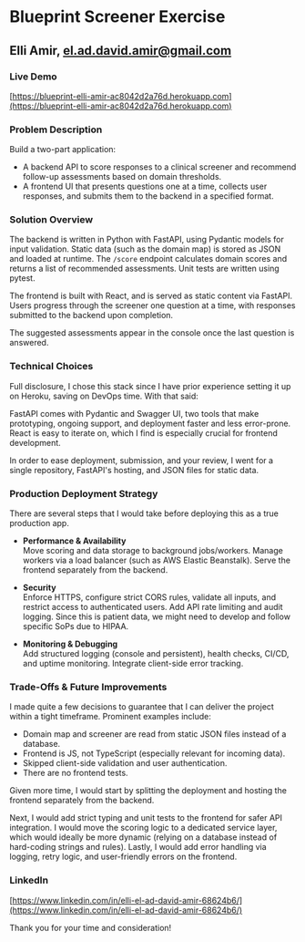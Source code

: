 # Blueprint Screener Exercise
## Elli Amir, el.ad.david.amir@gmail.com

### Live Demo

[https://blueprint-elli-amir-ac8042d2a76d.herokuapp.com](https://blueprint-elli-amir-ac8042d2a76d.herokuapp.com)

### Problem Description

Build a two-part application:

- A backend API to score responses to a clinical screener and recommend follow-up assessments based on domain thresholds.
- A frontend UI that presents questions one at a time, collects user responses, and submits them to the backend in a specified format.

### Solution Overview

The backend is written in Python with FastAPI, using Pydantic models for input validation. Static data (such as the domain map) is stored as JSON and loaded at runtime. The `/score` endpoint calculates domain scores and returns a list of recommended assessments. Unit tests are written using pytest.

The frontend is built with React, and is served as static content via FastAPI. Users progress through the screener one question at a time, with responses submitted to the backend upon completion.

The suggested assessments appear in the console once the last question is answered.

### Technical Choices

Full disclosure, I chose this stack since I have prior experience setting it up on Heroku, saving on DevOps time. With that said:

FastAPI comes with Pydantic and Swagger UI, two tools that make prototyping, ongoing support, and deployment faster and less error-prone. React is easy to iterate on, which I find is especially crucial for frontend development.

In order to ease deployment, submission, and your review, I went for a single repository, FastAPI's hosting, and JSON files for static data.

### Production Deployment Strategy

There are several steps that I would take before deploying this as a true production app.

- **Performance & Availability**  
  Move scoring and data storage to background jobs/workers. Manage workers via a load balancer (such as AWS Elastic Beanstalk). Serve the frontend separately from the backend.

- **Security**  
  Enforce HTTPS, configure strict CORS rules, validate all inputs, and restrict access to authenticated users. Add API rate limiting and audit logging. Since this is patient data, we might need to develop and follow specific SoPs due to HIPAA.

- **Monitoring & Debugging**  
  Add structured logging (console and persistent), health checks, CI/CD, and uptime monitoring. Integrate client-side error tracking.

### Trade-Offs & Future Improvements

I made quite a few decisions to guarantee that I can deliver the project within a tight timeframe. Prominent examples include:

- Domain map and screener are read from static JSON files instead of a database.
- Frontend is JS, not TypeScript (especially relevant for incoming data).
- Skipped client-side validation and user authentication.
- There are no frontend tests.

Given more time, I would start by splitting the deployment and hosting the frontend separately from the backend.

Next, I would add strict typing and unit tests to the frontend for safer API integration. I would move the scoring logic to a dedicated service layer, which would ideally be more dynamic (relying on a database instead of hard-coding strings and rules). Lastly, I would add error handling via logging, retry logic, and user-friendly errors on the frontend.

### LinkedIn

[https://www.linkedin.com/in/elli-el-ad-david-amir-68624b6/](https://www.linkedin.com/in/elli-el-ad-david-amir-68624b6/)

Thank you for your time and consideration!

